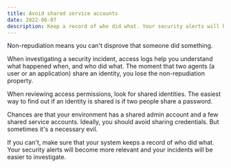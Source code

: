 ```yaml
---
title: Avoid shared service accounts
date: 2022-06-07
description: Keep a record of who did what. Your security alerts will become more relevant and incidents will be easier to investigate.
---
```


Non-repudiation means you can't disprove that someone did something. 

When investigating a security incident, access logs help you understand what happened when, and who did what. The moment that two agents (a user or an application) share an identity, you lose the non-repudiation property.

When reviewing access permissions, look for shared identities. The easiest way to find out if an identity is shared is if two people share a password. 

Chances are that your environment has a shared admin account and a few shared service accounts. Ideally, you should avoid sharing credentials. But sometimes it's a necessary evil. 

If you can't, make sure that your system keeps a record of who did what. Your security alerts will become more relevant and your incidents will be easier to investigate.
